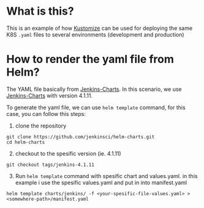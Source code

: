 # What is this?
This is an example of how [Kustomize](https://github.com/kubernetes-sigs/kustomize) can be used for deploying the same K8S `.yaml` files to several environments (development and production)

# How to render the yaml file from Helm?
The YAML file basically from [Jenkins-Charts](https://github.com/jenkinsci/helm-charts). In this scenario, we use [Jenkins-Charts](https://github.com/jenkinsci/helm-charts) with version 4.1.11.

To generate the yaml file, we can use `helm template` command, for this case, you can follow this steps:
1. clone the repository
```
git clone https://github.com/jenkinsci/helm-charts.git
cd helm-charts
```
2. checkout to the spesific version (ie. 4.1.11)
```
git checkout tags/jenkins-4.1.11
```
3. Run `helm template` command with spesific chart and values.yaml. in this example i use the spesific values.yaml and put in into manifest.yaml
```
helm template charts/jenkins/ -f <your-spesific-file-values.yaml> > <somewhere-path>/manifest.yaml
```